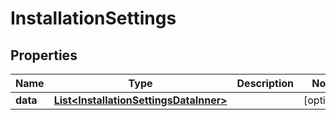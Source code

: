 

# InstallationSettings


## Properties

| Name | Type | Description | Notes |
|------------ | ------------- | ------------- | -------------|
|**data** | [**List&lt;InstallationSettingsDataInner&gt;**](InstallationSettingsDataInner.md) |  |  [optional] |



